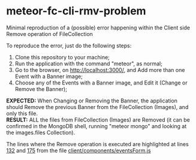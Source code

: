 # meteor-fc-cli-rmv-problem
Minimal reproduction of a (possible) error happening within the Client side Remove operation of FileCollection

To reproduce the error, just do the following steps:

1. Clone this repository to your machine;
2. Run the application with the command "meteor", as normal;
3. Go to the browser, on <a href="http://localhost:3000/">http://localhost:3000/</a>, and Add more than one Event with a Banner image;
4. Choose any of the Events with a Banner image, and Edit it (Change or Remove the Banner);

<b>EXPECTED:</b> When Changing or Removing the Banner, the application should Remove the previous Banner from the FileCollection (Images), and only this file.
<br>
<b>RESULT:</b> ALL the files from FileCollection (Images) are Removed (it can be confirmed in the MongoDB shell, running "meteor mongo" and looking at the images.files Collection).

The lines where the Remove operation is executed are highlighted at lines <a href="https://github.com/RaniereSouza/meteor-fc-cli-rmv-problem/blob/master/client/components/eventsForm.js#L132">132</a> and <a href="https://github.com/RaniereSouza/meteor-fc-cli-rmv-problem/blob/master/client/components/eventsForm.js#L175">175</a> from the file <a href="https://github.com/RaniereSouza/meteor-fc-cli-rmv-problem/blob/master/client/components/eventsForm.js">client/components/eventsForm.js</a>

